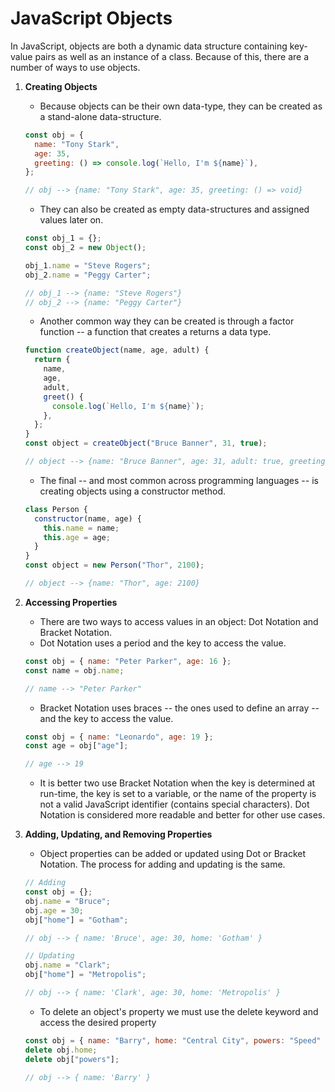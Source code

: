 # JavaScript Objects

In JavaScript, objects are both a dynamic data structure containing key-value pairs as well as an instance of a class. Because of this, there are a number of ways to use objects.

1. **Creating Objects**

   - Because objects can be their own data-type, they can be created as a stand-alone data-structure.

   ```javascript
   const obj = {
     name: "Tony Stark",
     age: 35,
     greeting: () => console.log(`Hello, I'm ${name}`),
   };

   // obj --> {name: "Tony Stark", age: 35, greeting: () => void}
   ```

   - They can also be created as empty data-structures and assigned values later on.

   ```javascript
   const obj_1 = {};
   const obj_2 = new Object();

   obj_1.name = "Steve Rogers";
   obj_2.name = "Peggy Carter";

   // obj_1 --> {name: "Steve Rogers"}
   // obj_2 --> {name: "Peggy Carter"}
   ```

   - Another common way they can be created is through a factor function -- a function that creates a returns a data type.

   ```javascript
   function createObject(name, age, adult) {
     return {
       name,
       age,
       adult,
       greet() {
         console.log(`Hello, I'm ${name}`);
       },
     };
   }
   const object = createObject("Bruce Banner", 31, true);

   // object --> {name: "Bruce Banner", age: 31, adult: true, greeting: () => void}
   ```

   - The final -- and most common across programming languages -- is creating objects using a constructor method.

   ```javascript
   class Person {
     constructor(name, age) {
       this.name = name;
       this.age = age;
     }
   }
   const object = new Person("Thor", 2100);

   // object --> {name: "Thor", age: 2100}
   ```

2. **Accessing Properties**

   - There are two ways to access values in an object: Dot Notation and Bracket Notation.
   - Dot Notation uses a period and the key to access the value.

   ```javascript
   const obj = { name: "Peter Parker", age: 16 };
   const name = obj.name;

   // name --> "Peter Parker"
   ```

   - Bracket Notation uses braces -- the ones used to define an array -- and the key to access the value.

   ```javascript
   const obj = { name: "Leonardo", age: 19 };
   const age = obj["age"];

   // age --> 19
   ```

   - It is better two use Bracket Notation when the key is determined at run-time, the key is set to a variable, or the name of the property is not a valid JavaScript identifier (contains special characters). Dot Notation is considered more readable and better for other use cases.

3. **Adding, Updating, and Removing Properties**

   - Object properties can be added or updated using Dot or Bracket Notation. The process for adding and updating is the same.

   ```javascript
   // Adding
   const obj = {};
   obj.name = "Bruce";
   obj.age = 30;
   obj["home"] = "Gotham";

   // obj --> { name: 'Bruce', age: 30, home: 'Gotham' }

   // Updating
   obj.name = "Clark";
   obj["home"] = "Metropolis";

   // obj --> { name: 'Clark', age: 30, home: 'Metropolis' }
   ```

   - To delete an object's property we must use the delete keyword and access the desired property

   ```javascript
   const obj = { name: "Barry", home: "Central City", powers: "Speed" };
   delete obj.home;
   delete obj["powers"];

   // obj --> { name: 'Barry' }
   ```
